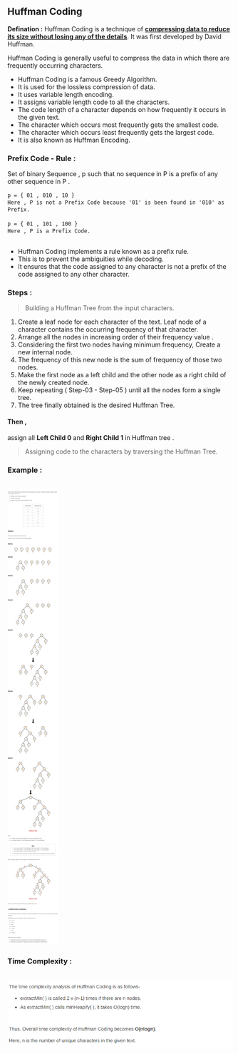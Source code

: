 ## Huffman Coding

**Defination :** Huffman Coding is a technique of <u>**compressing data to reduce its size without losing any of the details**</u>. It was first developed by David Huffman.

Huffman Coding is generally useful to compress the data in which there are frequently occurring characters.

<ul>
  <li>Huffman Coding is a famous Greedy Algorithm.</li>
<li>It is used for the lossless compression of data.</li>
<li>It uses variable length encoding.</li>
<li>It assigns variable length code to all the characters.</li>
<li>The code length of a character depends on how frequently it occurs in the given text.</li>
<li>The character which occurs most frequently gets the smallest code.</li>
<li>The character which occurs least frequently gets the largest code.</li>
<li>It is also known as Huffman Encoding.</li>
  </ul>
  
### Prefix Code - Rule : 
Set of binary Sequence , p such that no sequence in P is a prefix of any other 
sequence in P .

```
p = { 01 , 010 , 10 } 
Here , P is not a Prefix Code because '01' is been found in '010' as Prefix.
  
p = { 01 , 101 , 100 } 
Here , P is a Prefix Code.
  
```
<ul>
<li>Huffman Coding implements a rule known as a prefix rule.</li>
<li>This is to prevent the ambiguities while decoding.</li>
<li>It ensures that the code assigned to any character is not a prefix of the code assigned to any other character.</li>
</ul>


### Steps :

> Building a Huffman Tree from the input characters.

<ol>
<li> Create a leaf node for each character of the text. Leaf node of a character contains the occurring frequency of that character.</li>
<li> Arrange all the nodes in increasing order of their frequency value .</li>
<li> Considering the first two nodes having minimum frequency, Create a new internal node. </li>
<li>The frequency of this new node is the sum of frequency of those two nodes.</li>
<li>Make the first node as a left child and the other node as a right child of the newly created node.</li>
<li> Keep repeating ( Step-03 - Step-05 ) until all the nodes form a single tree.</li>
<li>The tree finally obtained is the desired Huffman Tree.</li>

</ol>

<h4> Then , </h4> 

assign all **Left Child 0** and **Right Child 1** in Huffman tree .


> Assigning code to the characters by traversing the Huffman Tree.



### Example : 

<br>
<img src="../images/example-huffman.png">


### Time Complexity : 

<br> 
<img src="../images/huffman_time_C.png">



  
  
